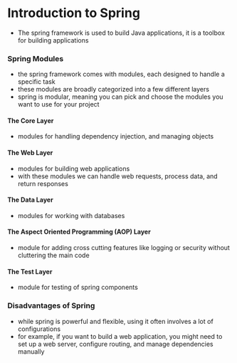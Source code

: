 # Introduction to Spring

- The spring framework is used to build Java applications, it is a toolbox for building applications

### Spring Modules

- the spring framework comes with modules, each designed to handle a specific task
- these modules are broadly categorized into a few different layers
- spring is modular, meaning you can pick and choose the modules you want to use for your project

#### The Core Layer

- modules for handling dependency injection, and managing objects

#### The Web Layer

- modules for building web applications
- with these modules we can handle web requests, process data, and return responses

#### The Data Layer

- modules for working with databases

#### The Aspect Oriented Programming (AOP) Layer

- module for adding cross cutting features like logging or security without cluttering the main code

#### The Test Layer

- module for testing of spring components

### Disadvantages of Spring

- while spring is powerful and flexible, using it often involves a lot of configurations
- for example, if you want to build a web application, you might need to set up a web server, configure routing, and manage dependencies manually
